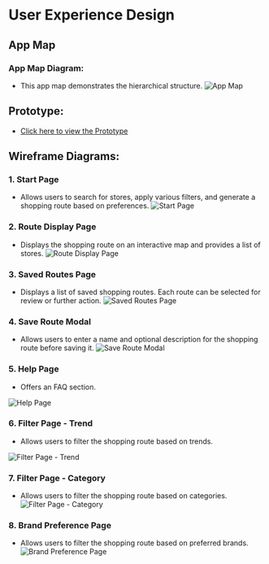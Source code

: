 # User Experience Design

## App Map

### App Map Diagram:

- This app map demonstrates the hierarchical structure.
  ![App Map](ux-design/app-map.png)

## Prototype:

- [Click here to view the Prototype](https://www.figma.com/proto/4pMIu0YwSFD9xZOImZQjlR/Untitled?t=3ifLQ3UMotNtJlay-1)

## Wireframe Diagrams:

### 1. Start Page

- Allows users to search for stores, apply various filters, and generate a shopping route based on preferences.
  ![Start Page](ux-design/start-page.png)

### 2. Route Display Page

- Displays the shopping route on an interactive map and provides a list of stores.
  ![Route Display Page](ux-design/route-display-page.png)

### 3. Saved Routes Page

- Displays a list of saved shopping routes. Each route can be selected for review or further action.
  ![Saved Routes Page](ux-design/saved-routes-page.png)

### 4. Save Route Modal

- Allows users to enter a name and optional description for the shopping route before saving it.
  ![Save Route Modal](ux-design/save-route-modal.png)

### 5. Help Page

- Offers an FAQ section.

![Help Page](ux-design/help-page.png)

### 6. Filter Page - Trend

- Allows users to filter the shopping route based on trends.

![Filter Page - Trend](ux-design/filter-page-trend.png)

### 7. Filter Page - Category

- Allows users to filter the shopping route based on categories.
  ![Filter Page - Category](ux-design/filter-page-category.png)

### 8. Brand Preference Page

- Allows users to filter the shopping route based on preferred brands.
  ![Brand Preference Page](ux-design/brand-preference-page.png)

